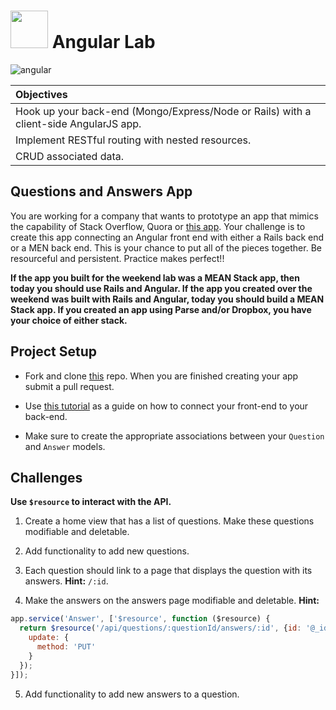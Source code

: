 # <img src="https://cloud.githubusercontent.com/assets/7833470/10899314/63829980-8188-11e5-8cdd-4ded5bcb6e36.png" height="60"> Angular Lab

![angular](https://cloud.githubusercontent.com/assets/8397980/12528448/7905981e-c14a-11e5-8231-8ce1c1f7a8ea.png)


| Objectives |
| :--- |
| Hook up your back-end (Mongo/Express/Node or Rails) with a client-side AngularJS app. |
| Implement RESTful routing with nested resources. |
| CRUD associated data. |

## Questions and Answers App

You are working for a company that wants to prototype an app that mimics the capability of Stack Overflow, Quora or <a href="http://gaqa.herokuapp.com/" target="_blank">this app</a>.  Your challenge is to create this app connecting an Angular front end with either a Rails back end or a MEN back end.  This is your chance to put all of the pieces together.  Be resourceful and persistent.  Practice makes perfect!!

**If the app you built for the weekend lab was a MEAN Stack app, then today you should use Rails and Angular. If the app you created over the weekend was built with Rails and Angular, today you should build a MEAN Stack app. If you created an app using Parse and/or Dropbox, you have your choice of either stack.**

## Project Setup

* Fork and clone <a href="https://github.com/sf-wdi-24/angularjs-lab" target="_blank">this</a> repo.  When you are finished creating your app submit a pull request.

*  Use <a href="https://github.com/sf-wdi-24/modules/tree/master/week-10-angular/day-04/module-01" target="_blank">this tutorial</a> as a guide on how to connect your front-end to your back-end.

*  Make sure to create the appropriate associations between your `Question` and `Answer` models.

## Challenges

**Use `$resource` to interact with the API.**

1. Create a home view that has a list of questions. Make these questions modifiable and deletable.

2. Add functionality to add new questions.

3. Each question should link to a page that displays the question with its answers. **Hint:** `/:id`.

4. Make the answers on the answers page modifiable and deletable. **Hint:**

  ```js
  app.service('Answer', ['$resource', function ($resource) {
    return $resource('/api/questions/:questionId/answers/:id', {id: '@_id'}, {
      update: {
        method: 'PUT'
      }
    });
  }]);
  ```

5. Add functionality to add new answers to a question.
